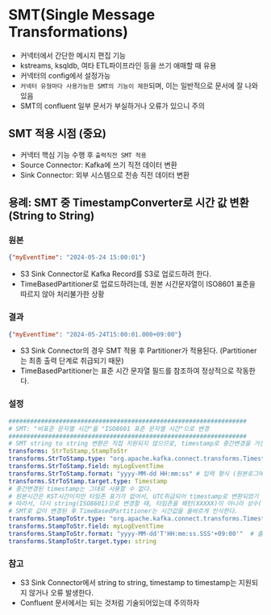 # SMT(Single Message Transformations)

- 커넥터에서 간단한 메시지 편집 기능
- kstreams, ksqldb, 여타 ETL파이프라인 등을 쓰기 애매할 때 유용
- 커넥터의 config에서 설정가능
- `커넥터 유형마다 사용가능한 SMT의 기능이 제한`되며, 이는 일반적으로 문서에 잘 나와있음
- SMT의 confluent 일부 문서가 부실하거나 오류가 있으니 주의

## SMT 적용 시점 (중요)

- 커넥터 핵심 기능 수행 후 `출력직전 SMT 적용`
- Source Connector: Kafka에 쓰기 직전 데이터 변환
- Sink Connector: 외부 시스템으로 전송 직전 데이터 변환

## 용례: SMT 중 TimestampConverter로 시간 값 변환 (String to String)

### 원본

```json
{"myEventTime": "2024-05-24 15:00:01"}
```

- S3 Sink Connector로 Kafka Record를 S3로 업로드하려 한다.
- TimeBasedPartitioner로 업로드하려는데, 원본 시간문자열이 ISO8601 표준을 따르지 않아 처리불가한 상황

### 결과

```json
{"myEventTime": "2024-05-24T15:00:01.000+09:00"}
```

- S3 Sink Connector의 경우 SMT 적용 후 Partitioner가 적용된다. (Partitioner는 최종 출력 단계로 취급되기 때문)
- TimeBasedPartitioner는 표준 시간 문자열 필드를 참조하여 정상적으로 작동한다.

### 설정

```yaml
##################################################################
# SMT: "비표준 문자열 시간"을 "ISO8601 표준 문자열 시간"으로 변경
##################################################################
# SMT string to string 변환은 직접 지원되지 않으므로, timestamp로 중간변경을 거친다.
transforms: StrToStamp,StampToStr
transforms.StrToStamp.type: "org.apache.kafka.connect.transforms.TimestampConverter$Value"
transforms.StrToStamp.field: myLogEventTime
transforms.StrToStamp.format: "yyyy-MM-dd HH:mm:ss" # 입력 형식 (원본로그에 timezone 표기가 없어서 UTC 시간으로 인식되어 변환. 이는 시스템 및 설정 시간과 무관)
transforms.StrToStamp.target.type: Timestamp
# 중간변경된 timestamp는 그대로 사용할 수 없다.
# 원본시간은 KST시간이지만 타임존 표기가 없어서, UTC취급되어 timestamp로 변환되었기 때문이다. (실제 필요값과 9시간 차이 발생) 
# 따라서, 다시 string(ISO8601)으로 변경할 때, 타임존을 패턴(XXXXX)이 아니라 상수('+09:00')로 입력해준다.
# SMT로 값이 변경된 후 TimeBasedPartitioner는 시간값을 올바르게 인식한다.
transforms.StampToStr.type: "org.apache.kafka.connect.transforms.TimestampConverter$Value"
transforms.StampToStr.field: myLogEventTime
transforms.StampToStr.format: "yyyy-MM-dd'T'HH:mm:ss.SSS'+09:00'"  # 출력 형식: ISO8601로 표기(시간대를 직접기입)  
transforms.StampToStr.target.type: string
```

### 참고

- S3 Sink Connector에서 string to string, timestamp to timestamp는 지원되지 않거나 오류 발생한다.
- Confluent 문서에서는 되는 것처럼 기술되어있는데 주의하자
